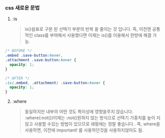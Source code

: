 ### css 새로운 문법

1. :is
    > is()쉼표로 구분 된 선택기 부분의 반복 을 줄이는 것 입니다. 즉, 이전엔 공통적인 class를 부여해서 사용했다면
    이제는 is()를 이용해서 한방에 해결 가능.

```css
/* BEFORE */
.embed .save-button:hover,
.attachment .save-button:hover {
  opacity: 1;
}

/* AFTER */
:is(.embed, .attachment) .save-button:hover {
  opacity: 1;
}

```
2. :where

    >동일하지만 내부의 어떤 것도 특이성에 영향을주지 않습니다. :where(:not())이제는 :not()원하지 않는 방식으로 선택기 가중치를 높이 지 않고 사용할 수있는 방법이 있으므로 래핑에는 정말 좋습니다 .
    즉, where을 사용하면, 이전에 important! 를 사용하던것을 사용하지않아도 됨. 